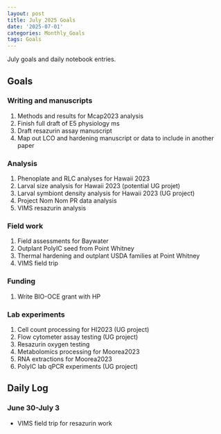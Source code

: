 ```yaml
---
layout: post
title: July 2025 Goals
date: '2025-07-01'
categories: Monthly_Goals
tags: Goals
---
```


July goals and daily notebook entries. 

## Goals  

### Writing and manuscripts 
              
1. Methods and results for Mcap2023 analysis
2. Finish full draft of E5 physiology ms  
3. Draft resazurin assay manuscript 
4. Map out LCO and hardening manuscript or data to include in another paper 

### Analysis

1. Phenoplate and RLC analyses for Hawaii 2023
2. Larval size analysis for Hawaii 2023 (potential UG projet)
3. Larval symbiont density analysis for Hawaii 2023 (UG project)
4. Project Nom Nom PR data analysis 
5. VIMS resazurin analysis 

### Field work 

1. Field assessments for Baywater
2. Outplant PolyIC seed from Point Whitney 
3. Thermal hardening and outplant USDA families at Point Whitney 
4. VIMS field trip 

### Funding

1. Write BIO-OCE grant with HP 

### Lab experiments 

1. Cell count processing for HI2023 (UG project)
2. Flow cytometer assay testing (UG project)
3. Resazurin oxygen testing
4. Metabolomics processing for Moorea2023 
5. RNA extractions for Moorea2023
6. PolyIC lab qPCR experiments (UG project) 

## **Daily Log**   

### June 30-July 3

- VIMS field trip for resazurin work 